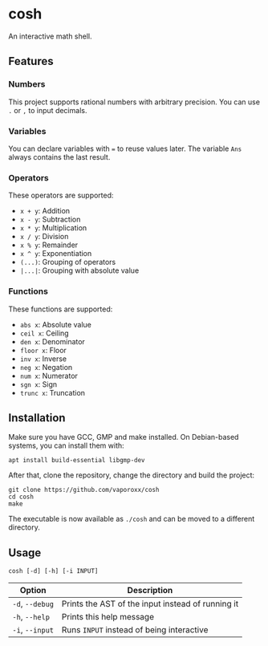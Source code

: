 # cosh

An interactive math shell.

## Features

### Numbers

This project supports rational numbers with arbitrary precision. You can use `.` or `,` to input decimals.

### Variables

You can declare variables with `=` to reuse values later. The variable `Ans` always contains the last result.

### Operators

These operators are supported:

- `x + y`: Addition
- `x - y`: Subtraction
- `x * y`: Multiplication
- `x / y`: Division
- `x % y`: Remainder
- `x ^ y`: Exponentiation
- `(...)`: Grouping of operators
- `|...|`: Grouping with absolute value

### Functions

These functions are supported:

- `abs x`: Absolute value
- `ceil x`: Ceiling
- `den x`: Denominator
- `floor x`: Floor
- `inv x`: Inverse
- `neg x`: Negation
- `num x`: Numerator
- `sgn x`: Sign
- `trunc x`: Truncation

## Installation

Make sure you have GCC, GMP and make installed. On Debian-based systems, you can install them with:

```
apt install build-essential libgmp-dev
```

After that, clone the repository, change the directory and build the project:

```
git clone https://github.com/vaporoxx/cosh
cd cosh
make
```

The executable is now available as `./cosh` and can be moved to a different directory.

## Usage

```
cosh [-d] [-h] [-i INPUT]
```

| Option          | Description                                       |
|-----------------|---------------------------------------------------|
| `-d`, `--debug` | Prints the AST of the input instead of running it |
| `-h`, `--help`  | Prints this help message                          |
| `-i`, `--input` | Runs `INPUT` instead of being interactive         |
